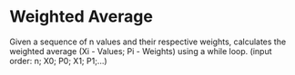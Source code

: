 # Weighted Average

Given a sequence of n values and their respective weights, calculates the weighted average (Xi - Values; Pi - Weights) using a while loop.
(input order: n; X0; P0; X1; P1;...)